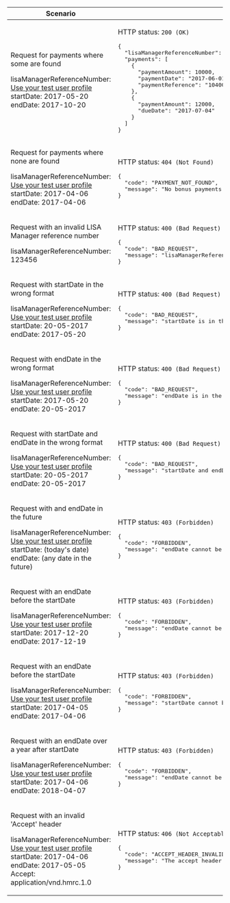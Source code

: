 <table>
    <col width="40%">
    <col width="60%">
    <thead>
        <tr>
            <th>Scenario</th>
            <th>Response</th>
        </tr>
    </thead>
    <tbody>
        <tr>
            <td>
                <p>Request for payments where some are found</p>
                <p class="code--block">
                    lisaManagerReferenceNumber: <a href="https://test-developer.service.hmrc.gov.uk/api-documentation/docs/api/service/lisa-api/1.0#testing-the-api">Use your test user profile</a><br>
                    startDate: 2017-05-20<br>
                    endDate: 2017-10-20
                </p>
            </td>
            <td><p>HTTP status: <code class="code--slim">200 (OK)</code></p>
<pre class="code--block">
{
  "lisaManagerReferenceNumber": "Z123456",
  "payments": [
    {
      "paymentAmount": 10000,
      "paymentDate": "2017-06-01",
      "paymentReference": "1040000872"
    },
    {
      "paymentAmount": 12000,
      "dueDate": "2017-07-04"
    }
  ]
}
</pre>
            </td>
        </tr>
        <tr>
            <td>
                <p>Request for payments where none are found</p>
                <p class="code--block">
                    lisaManagerReferenceNumber: <a href="https://test-developer.service.hmrc.gov.uk/api-documentation/docs/api/service/lisa-api/1.0#testing-the-api">Use your test user profile</a><br>
                    startDate: 2017-04-06<br>
                    endDate: 2017-04-06
                </p>
            </td>
            <td><p>HTTP status: <code class="code--slim">404 (Not Found)</code></p>
<pre class="code--block">
{
  "code": "PAYMENT_NOT_FOUND",
  "message": "No bonus payments have been made for this date range"
}
</pre>
            </td>
        </tr>
        <tr>
            <td>
                <p>Request with an invalid LISA Manager reference number</p>
                <p class="code--block">
                    lisaManagerReferenceNumber: 123456<br>
                </p>
            </td>
            <td><p>HTTP status: <code class="code--slim">400 (Bad Request)</code></p>
<pre class="code--block">
{
  "code": "BAD_REQUEST",
  "message": "lisaManagerReferenceNumber in the URL is in the wrong format"
}
</pre>
            </td>
        </tr>
        <tr>
            <td>
                <p>Request with startDate in the wrong format</p>
                <p class="code--block">
                    lisaManagerReferenceNumber: <a href="https://test-developer.service.hmrc.gov.uk/api-documentation/docs/api/service/lisa-api/1.0#testing-the-api">Use your test user profile</a><br>
                    startDate: 20-05-2017<br>
                    endDate: 2017-05-20
                </p>
            </td>
            <td><p>HTTP status: <code class="code--slim">400 (Bad Request)</code></p>
<pre class="code--block">
{
  "code": "BAD_REQUEST",
  "message": "startDate is in the wrong format"
}
</pre>
            </td>
        </tr>
        <tr>
            <td>
                <p>Request with endDate in the wrong format</p>
                <p class="code--block">
                    lisaManagerReferenceNumber: <a href="https://test-developer.service.hmrc.gov.uk/api-documentation/docs/api/service/lisa-api/1.0#testing-the-api">Use your test user profile</a><br>
                    startDate: 2017-05-20<br>
                    endDate: 20-05-2017
                </p>
            </td>
            <td><p>HTTP status: <code class="code--slim">400 (Bad Request)</code></p>
<pre class="code--block">
{
  "code": "BAD_REQUEST",
  "message": "endDate is in the wrong format"
}
</pre>
            </td>
        </tr>
        <tr>
            <td>
                <p>Request with startDate and endDate in the wrong format</p>
                <p class="code--block">
                    lisaManagerReferenceNumber: <a href="https://test-developer.service.hmrc.gov.uk/api-documentation/docs/api/service/lisa-api/1.0#testing-the-api">Use your test user profile</a><br>
                    startDate: 20-05-2017<br>
                    endDate: 20-05-2017
                </p>
            </td>
            <td><p>HTTP status: <code class="code--slim">400 (Bad Request)</code></p>
<pre class="code--block">
{
  "code": "BAD_REQUEST",
  "message": "startDate and endDate are in the wrong format"
}
</pre>
            </td>
        </tr>
        <tr>
            <td>
                <p>Request with and endDate in the future</p>
                <p class="code--block">
                    lisaManagerReferenceNumber: <a href="https://test-developer.service.hmrc.gov.uk/api-documentation/docs/api/service/lisa-api/1.0#testing-the-api">Use your test user profile</a><br>
                    startDate: (today's date)<br>
                    endDate: (any date in the future)
                </p>
            </td>
            <td><p>HTTP status: <code class="code--slim">403 (Forbidden)</code></p>
<pre class="code--block">
{
  "code": "FORBIDDEN",
  "message": "endDate cannot be in the future"
}
</pre>
            </td>
        </tr>
        <tr>
            <td>
                <p>Request with an endDate before the startDate</p>
                <p class="code--block">
                    lisaManagerReferenceNumber: <a href="https://test-developer.service.hmrc.gov.uk/api-documentation/docs/api/service/lisa-api/1.0#testing-the-api">Use your test user profile</a><br>
                    startDate: 2017-12-20<br>
                    endDate: 2017-12-19
                </p>
            </td>
            <td><p>HTTP status: <code class="code--slim">403 (Forbidden)</code></p>
<pre class="code--block">
{
  "code": "FORBIDDEN",
  "message": "endDate cannot be before startDate"
}
</pre>
            </td>
        </tr>
        <tr>
            <td>
                <p>Request with an endDate before the startDate</p>
                <p class="code--block">
                    lisaManagerReferenceNumber: <a href="https://test-developer.service.hmrc.gov.uk/api-documentation/docs/api/service/lisa-api/1.0#testing-the-api">Use your test user profile</a><br>
                    startDate: 2017-04-05<br>
                    endDate: 2017-04-06
                </p>
            </td>
            <td><p>HTTP status: <code class="code--slim">403 (Forbidden)</code></p>
<pre class="code--block">
{
  "code": "FORBIDDEN",
  "message": "startDate cannot be before 6 April 2017"
}
</pre>
            </td>
        </tr>
        <tr>
            <td>
                <p>Request with an endDate over a year after startDate</p>
                <p class="code--block">
                    lisaManagerReferenceNumber: <a href="https://test-developer.service.hmrc.gov.uk/api-documentation/docs/api/service/lisa-api/1.0#testing-the-api">Use your test user profile</a><br>
                    startDate: 2017-04-06<br>
                    endDate: 2018-04-07
                </p>
            </td>
            <td><p>HTTP status: <code class="code--slim">403 (Forbidden)</code></p>
<pre class="code--block">
{
  "code": "FORBIDDEN",
  "message": "endDate cannot be more than a year after startDate"
}
</pre>
            </td>
        </tr>
        <tr>
            <td>
                <p>Request with an invalid 'Accept' header</p>
                <p class="code--block">
                    lisaManagerReferenceNumber: <a href="https://test-developer.service.hmrc.gov.uk/api-documentation/docs/api/service/lisa-api/1.0#testing-the-api">Use your test user profile</a><br>
                    startDate: 2017-04-06<br>
                    endDate: 2017-05-05
                    <br>
                    Accept: application/vnd.hmrc.1.0
                </p>
            </td>
            <td><p>HTTP status: <code class="code--slim">406 (Not Acceptable)</code></p>
<pre class="code--block">
{
  "code": "ACCEPT_HEADER_INVALID",
  "message": "The accept header is missing or invalid"
}
</pre>
            </td>
        </tr>
    </tbody>
</table>